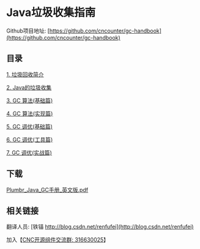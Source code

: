 #  Java垃圾收集指南


Github项目地址: [https://github.com/cncounter/gc-handbook](https://github.com/cncounter/gc-handbook)

## 目录

[1. 垃圾回收简介](01_What_Is_Garbage_Collection.md)

[2. Java的垃圾收集](02_Garbage_Collection_in_Java.md)

[3. GC 算法(基础篇)](03_GC_Algorithms_Basics.md)

[4. GC 算法(实现篇)](04_GC_Algorithms_Implementations.md)

[5. GC 调优(基础篇)](05_GC_Tuning_Basics.md)

[6. GC 调优(工具篇)](06_GC_Tuning_Tooling.md)

[7. GC 调优(实战篇)](07_GC_Tuning_In_Practice.md)


## 下载


<a target="_blank" href="https://github.com/cncounter/gc-handbook/raw/master/Plumbr_Handbook_Java_Garbage_Collection.pdf">Plumbr_Java_GC手册_英文版.pdf</a>


## 相关链接

翻译人员: [铁锚 http://blog.csdn.net/renfufei](http://blog.csdn.net/renfufei)

加入【[CNC开源组件交流群: 316630025](http://jq.qq.com/?_wv=1027&k=2FzyKg3)】



<div style="page-break-after : always;"> </div>